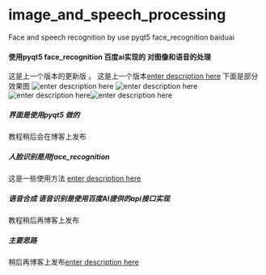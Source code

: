 # image_and_speech_processing
Face and speech recognition by use pyqt5 face_recognition baiduai 
#### 使用pyqt5 face_recognition 百度ai实现的 对图像和语音的处理
这是上一个版本的更新版 。
这是上一个版本[enter description here](https://github.com/niehen6174/Face-recognition-check-in-system)
下面是部分效果图
![enter description here](https://img-blog.csdnimg.cn/20190309094814276.png?x-oss-process=image/watermark,type_ZmFuZ3poZW5naGVpdGk,shadow_10,text_aHR0cHM6Ly9ibG9nLmNzZG4ubmV0L05pcnZhbmFfNjE3NA==,size_16,color_FFFFFF,t_70)
![enter description here](https://img-blog.csdnimg.cn/20190309095012672.png?x-oss-process=image/watermark,type_ZmFuZ3poZW5naGVpdGk,shadow_10,text_aHR0cHM6Ly9ibG9nLmNzZG4ubmV0L05pcnZhbmFfNjE3NA==,size_16,color_FFFFFF,t_70)![enter description here](https://img-blog.csdnimg.cn/20190309095042883.png?x-oss-process=image/watermark,type_ZmFuZ3poZW5naGVpdGk,shadow_10,text_aHR0cHM6Ly9ibG9nLmNzZG4ubmV0L05pcnZhbmFfNjE3NA==,size_16,color_FFFFFF,t_70)![enter description here](https://img-blog.csdnimg.cn/20190309095140450.png?x-oss-process=image/watermark,type_ZmFuZ3poZW5naGVpdGk,shadow_10,text_aHR0cHM6Ly9ibG9nLmNzZG4ubmV0L05pcnZhbmFfNjE3NA==,size_16,color_FFFFFF,t_70)
##### 界面是使用pyqt5 做的 
教程稍后会在博客上发布
##### 人脸识别是用face_recognition  
这是一些使用方法
[enter description here](https://blog.csdn.net/Nirvana_6174/article/details/83116431)
##### 语音合成 语音识别是使用百度AI提供的api接口实现
教程稍后再博客上发布
##### 主要思路
稍后再博客上发布[enter description here](https://blog.csdn.net/Nirvana_6174)
